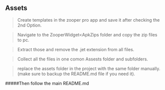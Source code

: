 ## Assets

>Create templates in the zooper pro app and save it after checking the 2nd Option.

>Navigate to the ZooperWidget<ApkZips folder and copy the zip files to pc.

>Extract those and remove the .jet extension from all files.

>Collect all the files in one comon Assests folder and subfolders.

>replace the assets folder in the project with the same folder manually. 
 (make sure to backup the README.md file if you need it).


#####Then follow the main README.md
